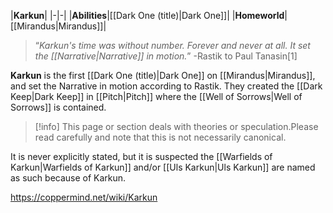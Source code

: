 |**Karkun**|
|-|-|
|**Abilities**|[[Dark One (title)\|Dark One]]|
|**Homeworld**|[[Mirandus\|Mirandus]]|

>“*Karkun's time was without number. Forever and never at all. It set the [[Narrative\|Narrative]] in motion.*”
\-Rastik to Paul Tanasin[1]

**Karkun** is the first [[Dark One (title)\|Dark One]] on [[Mirandus\|Mirandus]], and set the Narrative in motion according to Rastik. They created the [[Dark Keep\|Dark Keep]] in [[Pitch\|Pitch]] where the [[Well of Sorrows\|Well of Sorrows]] is contained.

> [!info] This page or section deals with theories or speculation.Please read carefully and note that this is not necessarily canonical.

It is never explicitly stated, but it is suspected the [[Warfields of Karkun\|Warfields of Karkun]] and/or [[Uls Karkun\|Uls Karkun]] are named as such because of Karkun.



https://coppermind.net/wiki/Karkun